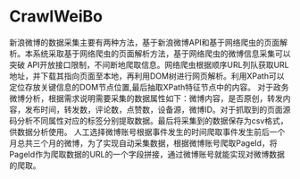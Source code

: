 # CrawlWeiBo
新浪微博的数据采集主要有两种方法，基于新浪微博API和基于网络爬虫的页面解析。本系统采取基于网络爬虫的页面解析方法，基于网络爬虫的微博信息采集可以突破 API开放接口限制，不间断地爬取信息。网络爬虫根据顺序URL列队获取URL地址，并下载其指向页面至本地，再利用DOM树进行网页解析。利用XPath可以定位存放关键信息的DOM节点位置,最后抽取XPath特征节点中的内容。
	对于政务微博分析，根据需求说明需要采集的数据属性如下：微博内容，是否原创，转发内容，发布时间，转发数，评论数，点赞数，设备源，微博ID。对于抓取到的页面源码分析不同属性对应的标签分别提取数据。最后将采集到的数据保存为csv格式，供数据分析使用。
	人工选择微博账号根据事件发生的时间爬取事件发生前后一个月总共三个月的微博，为了实现自动采集数据，根据微博账号爬取PageId，将PageId作为爬取数据的URL的一个字段拼接，通过微博账号就能实现对微博数据的爬取。

